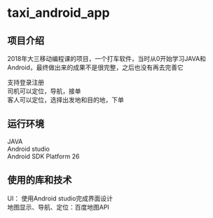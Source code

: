 # taxi_android_app

项目介绍
----
2018年大三移动编程课的项目，一个打车软件，当时从0开始学习JAVA和Android，最终做出来的成果不是很完整，之后也没有再去完善它  

支持登录注册  
司机可以定位，导航，接单  
客人可以定位，选择出发地和目的地，下单  

运行环境
---
JAVA  
Android studio  
Android SDK Platform 26

使用的库和技术
----
UI： 使用Android studio完成界面设计  
地图显示、导航、定位：百度地图API  


